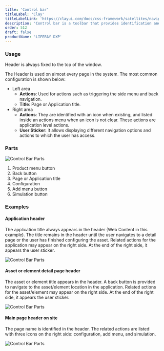 ```yaml
---
title: 'Control bar'
titleLabel: 'Clay'
titleLabelLink: 'https://clayui.com/docs/css-framework/satellites/navigation/header.html'
description: 'Control bar is a toolbar that provides identification and lets the user navigate and perform actions.'
order: 512
draft: false
productName: 'LIFERAY DXP'
---
```


### Usage

Header is always fixed to the top of the window.

The Header is used on almost every page in the system. The most common configuration is shown below:

-   Left area 
    -   **Actions**: Used for actions such as triggering the side menu and back navigation.
    -   **Title**: Page or Application title.
-   Right area
    -   **Actions**: They are identified with an icon when existing, and listed inside an actions menu when an icon is not clear. These actions are application level actions.
    -   **User Sticker**: It allows displaying different navigation options and actions to which the user has access.

### Parts

![Control Bar Parts](/images/lexicon/header-part.png)

1. Product menu button
2. Back button
3. Page or Application title
4. Configuration
5. Add menu button
6. Simulation button

### Examples

#### Application header

The application title always appears in the header (Web Content in this example). The title remains in the header until the user navigates to a detail page or the user has finished configuring the asset. Related actions for the application may appear on the right side. At the end of the right side, it appears the user sticker.

![Control Bar Parts](/images/lexicon/header-application.png)

#### Asset or element detail page header

The asset or element title appears in the header. A back button is provided to navigate to the asset/element location in the application. Related actions for the asset/element may appear on the right side. At the end of the right side, it appears the user sticker.

![Control Bar Parts](/images/lexicon/header-detail-page.png)

#### Main page header on site

The page name is identified in the header. The related actions are listed with three icons on the right side: configuration, add menu, and simulation.

![Control Bar Parts](/images/lexicon/header-application-on-site.png)
